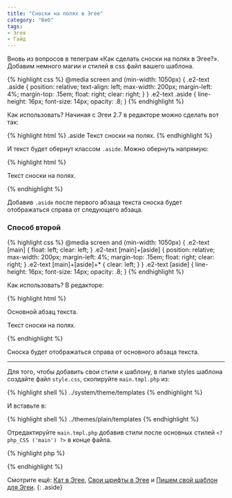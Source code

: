 ```yaml
---
title: "Сноски на полях в Эгее"
category: "Веб"
tags:
- Эгея
- Гайд
---
```


Вновь из вопросов в телеграм «Как сделать сноски на полях в Эгее?». Добавим немного магии и стилей в css файл вашего шаблона.

<!-- more -->

{% highlight css %}
@media screen and (min-width: 1050px) {
    .e2-text .aside {
        position: relative;
        text-align: left;
        max-width: 200px;
        margin-left: 4%;
        margin-top: .15em;
        float: right;
        clear: right;
    }
}
.e2-text .aside {
    line-height: 16px;
    font-size: 14px;
    opacity: .8;
}
{% endhighlight %}

Как использовать? Начиная с Эгеи 2.7 в редакторе можно сделать вот так:

{% highlight html %}
.aside Текст сноски на полях.
{% endhighlight %}

И текст будет обернут классом `.aside`. Можно обернуть напрямую:

{% highlight html %}
<p class="aside">Текст сноски на полях.</p>
{% endhighlight %}

Добавив `.aside` после первого абзаца текста сноска будет отображаться справа от следующего абзаца.

### Способ второй

{% highlight css %}
@media screen and (min-width: 1050px) {
    .e2-text [main] {
        float: left;
        clear: left;
    }
    .e2-text [main]+[aside] {
        position: relative;
        max-width: 200px;
        margin-left: 4%;
        margin-top: .15em;
        float: right;
        clear: right;
    }
    .e2-text [main]+[aside]+* {
        clear: left;
    }
}
.e2-text [aside] {
    line-height: 16px;
    font-size: 14px;
    opacity: .8;
}
{% endhighlight %}

Как использовать? В редакторе:

{% highlight html %}
<p main>Основной абзац текста.</p>
<p aside>Текст сноски на полях.</p>
{% endhighlight %}

Сноска будет отображаться справа от основного абзаца текста.

---

Для того, чтобы добавить свои стили к шаблону, в папке styles шаблона создайте файл `style.css`, скопируйте `main.tmpl.php` из:

{% highlight shell %}
../system/theme/templates
{% endhighlight %}

И вставьте в:

{% highlight shell %}
../themes/plain/templates
{% endhighlight %}

Отредактируйте `main.tmpl.php` добавив стили после основных стилей `<?php_CSS ('main') ?>` в конце файла.

{% highlight php %}
<?php_CSS ('style') ?>
{% endhighlight %}

Смотрите ещё: [Кат в Эгее][1], [Свои шрифты в Эгее][2] и [Пишем свой шаблон для Эгеи][3].
{: .aside}

[1]:	/blog/kat-v-egee/
[2]:	/blog/svoi-shrifty-v-egee/
[3]:	/blog/pishem-svoy-shablon-dlya-egei/